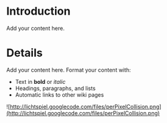 # Introduction #

Add your content here.


# Details #

Add your content here.  Format your content with:
  * Text in **bold** or _italic_
  * Headings, paragraphs, and lists
  * Automatic links to other wiki pages

![http://lichtspiel.googlecode.com/files/perPixelCollision.png](http://lichtspiel.googlecode.com/files/perPixelCollision.png)